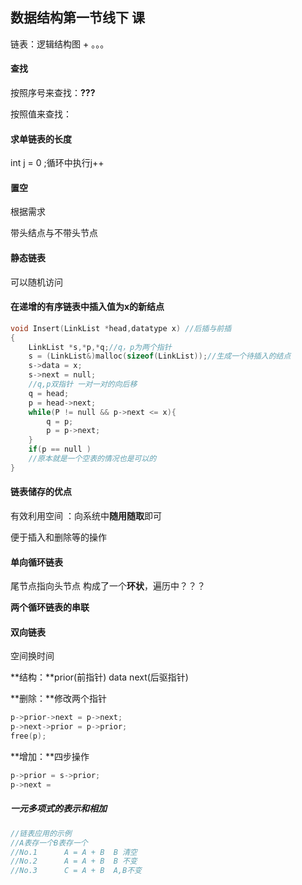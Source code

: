 ## 数据结构第一节线下 课

链表：逻辑结构图 + 。。。

#### 查找

按照序号来查找：**???**

按照值来查找：

#### 求单链表的长度

int j = 0 ;循环中执行j++

#### 置空

根据需求

带头结点与不带头节点

#### 静态链表

可以随机访问

#### 在递增的有序链表中插入值为x的新结点

```c++
void Insert(LinkList *head,datatype x) //后插与前插
{
    LinkList *s,*p,*q;//q，p为两个指针
    s = (LinkList&)malloc(sizeof(LinkList));//生成一个待插入的结点
    s->data = x;
    s->next = null;
    //q,p双指针 一对一对的向后移
	q = head;
    p = head->next;
	while(P != null && p->next <= x){
        q = p;
        p = p->next;
    }
    if(p == null )
    //原本就是一个空表的情况也是可以的
}
```

####  链表储存的优点

有效利用空间 ：向系统中**随用随取**即可

便于插入和删除等的操作

#### **单向循环链表**

尾节点指向头节点 构成了一个**环状**，遍历中？？？

**两个循环链表的串联**

#### 双向链表

空间换时间

**结构：**prior(前指针) data next(后驱指针)

**删除：**修改两个指针

```c++
p->prior->next = p->next;
p->next->prior = p->prior;
free(p);
```

**增加：**四步操作 

```c++
p->prior = s->prior;
p->next = 	
```



##### 一元多项式的表示和相加

```c++
//链表应用的示例
//A表存一个B表存一个
//No.1   	A = A + B  B 清空
//No.2   	A = A + B  B 不变
//No.3		C = A + B  A,B不变
 
```

